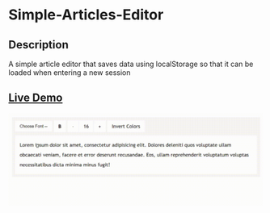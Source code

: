# Simple-Articles-Editor
## Description
A simple article editor that saves data using localStorage so that it can be loaded when entering a new session

## [Live Demo](https://aouadyoucef.github.io/Simple-Articles-Editor/)

![](assets/article-editor.gif)
